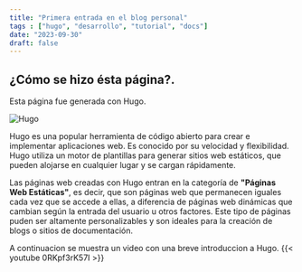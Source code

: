 ```yaml
---
title: "Primera entrada en el blog personal"
tags : ["hugo", "desarrollo", "tutorial", "docs"]
date: "2023-09-30"
draft: false
---
```


## ¿Cómo se hizo ésta página?.

Esta página fue generada con Hugo.

![Hugo](/hugo-opt.jpg)

Hugo es una popular herramienta de código abierto para crear e implementar aplicaciones web. Es conocido por su velocidad y flexibilidad. Hugo utiliza un motor de plantillas para generar sitios web estáticos, que pueden alojarse en cualquier lugar y se cargan rápidamente.

Las páginas web creadas con Hugo entran en la categoría de **"Páginas Web Estáticas"**, es decir, que son páginas web que permanecen iguales cada vez que se accede a ellas, a diferencia de páginas web dinámicas que cambian según la entrada del usuario u otros factores. Este tipo de páginas puden ser altamente personalizables y son ideales para la creación de blogs o sitios de documentación.

A continuacion se muestra un video con una breve introduccion a Hugo.
{{< youtube 0RKpf3rK57I >}}

